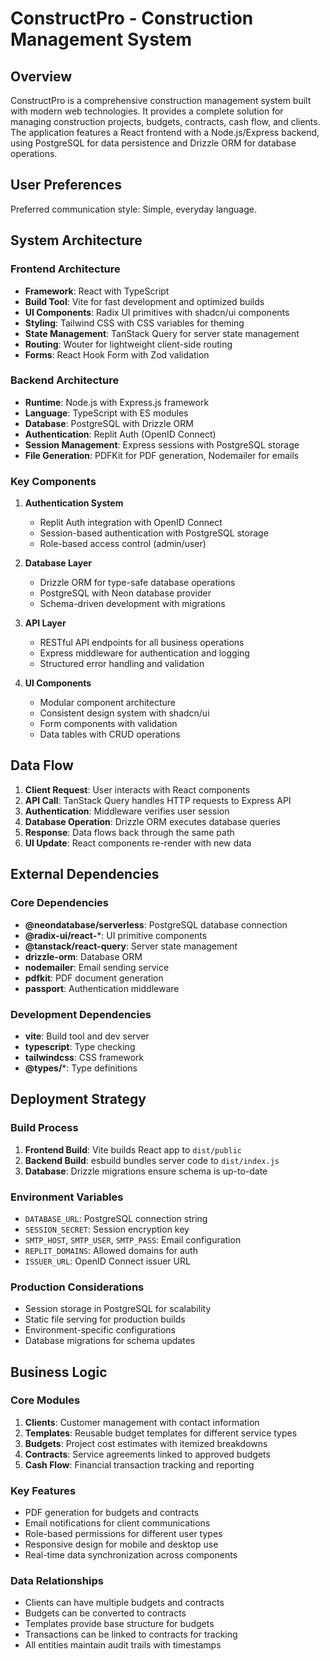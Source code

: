 # ConstructPro - Construction Management System

## Overview

ConstructPro is a comprehensive construction management system built with modern web technologies. It provides a complete solution for managing construction projects, budgets, contracts, cash flow, and clients. The application features a React frontend with a Node.js/Express backend, using PostgreSQL for data persistence and Drizzle ORM for database operations.

## User Preferences

Preferred communication style: Simple, everyday language.

## System Architecture

### Frontend Architecture
- **Framework**: React with TypeScript
- **Build Tool**: Vite for fast development and optimized builds
- **UI Components**: Radix UI primitives with shadcn/ui components
- **Styling**: Tailwind CSS with CSS variables for theming
- **State Management**: TanStack Query for server state management
- **Routing**: Wouter for lightweight client-side routing
- **Forms**: React Hook Form with Zod validation

### Backend Architecture
- **Runtime**: Node.js with Express.js framework
- **Language**: TypeScript with ES modules
- **Database**: PostgreSQL with Drizzle ORM
- **Authentication**: Replit Auth (OpenID Connect)
- **Session Management**: Express sessions with PostgreSQL storage
- **File Generation**: PDFKit for PDF generation, Nodemailer for emails

### Key Components

1. **Authentication System**
   - Replit Auth integration with OpenID Connect
   - Session-based authentication with PostgreSQL storage
   - Role-based access control (admin/user)

2. **Database Layer**
   - Drizzle ORM for type-safe database operations
   - PostgreSQL with Neon database provider
   - Schema-driven development with migrations

3. **API Layer**
   - RESTful API endpoints for all business operations
   - Express middleware for authentication and logging
   - Structured error handling and validation

4. **UI Components**
   - Modular component architecture
   - Consistent design system with shadcn/ui
   - Form components with validation
   - Data tables with CRUD operations

## Data Flow

1. **Client Request**: User interacts with React components
2. **API Call**: TanStack Query handles HTTP requests to Express API
3. **Authentication**: Middleware verifies user session
4. **Database Operation**: Drizzle ORM executes database queries
5. **Response**: Data flows back through the same path
6. **UI Update**: React components re-render with new data

## External Dependencies

### Core Dependencies
- **@neondatabase/serverless**: PostgreSQL database connection
- **@radix-ui/react-***: UI primitive components
- **@tanstack/react-query**: Server state management
- **drizzle-orm**: Database ORM
- **nodemailer**: Email sending service
- **pdfkit**: PDF document generation
- **passport**: Authentication middleware

### Development Dependencies
- **vite**: Build tool and dev server
- **typescript**: Type checking
- **tailwindcss**: CSS framework
- **@types/***: Type definitions

## Deployment Strategy

### Build Process
1. **Frontend Build**: Vite builds React app to `dist/public`
2. **Backend Build**: esbuild bundles server code to `dist/index.js`
3. **Database**: Drizzle migrations ensure schema is up-to-date

### Environment Variables
- `DATABASE_URL`: PostgreSQL connection string
- `SESSION_SECRET`: Session encryption key
- `SMTP_HOST`, `SMTP_USER`, `SMTP_PASS`: Email configuration
- `REPLIT_DOMAINS`: Allowed domains for auth
- `ISSUER_URL`: OpenID Connect issuer URL

### Production Considerations
- Session storage in PostgreSQL for scalability
- Static file serving for production builds
- Environment-specific configurations
- Database migrations for schema updates

## Business Logic

### Core Modules
1. **Clients**: Customer management with contact information
2. **Templates**: Reusable budget templates for different service types
3. **Budgets**: Project cost estimates with itemized breakdowns
4. **Contracts**: Service agreements linked to approved budgets
5. **Cash Flow**: Financial transaction tracking and reporting

### Key Features
- PDF generation for budgets and contracts
- Email notifications for client communications
- Role-based permissions for different user types
- Responsive design for mobile and desktop use
- Real-time data synchronization across components

### Data Relationships
- Clients can have multiple budgets and contracts
- Budgets can be converted to contracts
- Templates provide base structure for budgets
- Transactions can be linked to contracts for tracking
- All entities maintain audit trails with timestamps